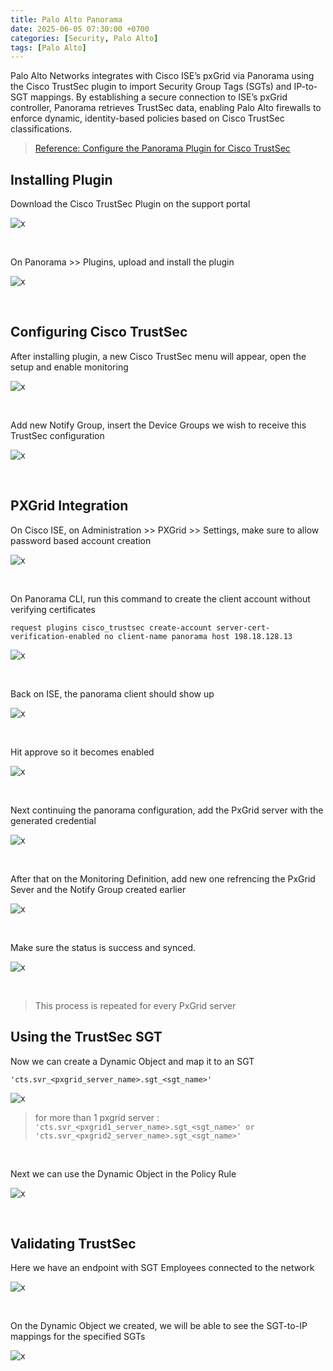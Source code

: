 ```yaml
---
title: Palo Alto Panorama
date: 2025-06-05 07:30:00 +0700
categories: [Security, Palo Alto]
tags: [Palo Alto]
---
```



Palo Alto Networks integrates with Cisco ISE’s pxGrid via Panorama using the Cisco TrustSec plugin to import Security Group Tags (SGTs) and IP-to-SGT mappings. By establishing a secure connection to ISE’s pxGrid controller, Panorama retrieves TrustSec data, enabling Palo Alto firewalls to enforce dynamic, identity-based policies based on Cisco TrustSec classifications. 
> [Reference: Configure the Panorama Plugin for Cisco TrustSec](https://docs.paloaltonetworks.com/panorama/11-1/panorama-admin/panorama-plugins/endpoint-monitoring-for-cisco-trustsec/configure-the-panorama-plugin-for-cisco-trustsec)


## Installing Plugin

Download the Cisco TrustSec Plugin on the support portal

![x](/static/2025-06-09-panorama-ise/01.png)

<br>

On Panorama >> Plugins, upload and install the plugin

![x](/static/2025-06-09-panorama-ise/02.png)

<br>

## Configuring Cisco TrustSec

After installing plugin, a new Cisco TrustSec menu will appear, open the setup and enable monitoring

![x](/static/2025-06-09-panorama-ise/03.png)

<br>

Add new Notify Group, insert the Device Groups we wish to receive this TrustSec configuration

![x](/static/2025-06-09-panorama-ise/04.png)

<br>

## PXGrid Integration

On Cisco ISE, on Administration >> PXGrid >> Settings, make sure to allow password based account creation

![x](/static/2025-06-09-panorama-ise/06.png)

<br>

On Panorama CLI, run this command to create the client account without verifying certificates

```
request plugins cisco_trustsec create-account server-cert-verification-enabled no client-name panorama host 198.18.128.13
```

![x](/static/2025-06-09-panorama-ise/07.png)

<br>

Back on ISE, the panorama client should show up

![x](/static/2025-06-09-panorama-ise/08.png)

<br>

Hit approve so it becomes enabled

![x](/static/2025-06-09-panorama-ise/09.png)

<br>

Next continuing the panorama configuration, add the PxGrid server with the generated credential

![x](/static/2025-06-09-panorama-ise/10.png)

<br>

After that on the Monitoring Definition, add new one refrencing the PxGrid Sever and the Notify Group created earlier

![x](/static/2025-06-09-panorama-ise/11.png)

<br>

Make sure the status is success and synced.

![x](/static/2025-06-09-panorama-ise/12.png)

<br>

> This process is repeated for every PxGrid server

## Using the TrustSec SGT

Now we can create a Dynamic Object and map it to an SGT

```
'cts.svr_<pxgrid_server_name>.sgt_<sgt_name>'
```

![x](/static/2025-06-09-panorama-ise/13.png)

> for more than 1 pxgrid server :
> ```  'cts.svr_<pxgrid1_server_name>.sgt_<sgt_name>' or 'cts.svr_<pxgrid2_server_name>.sgt_<sgt_name>'  ```

<br>

Next we can use the Dynamic Object in the Policy Rule

![x](/static/2025-06-09-panorama-ise/14.png)

<br>

## Validating TrustSec

Here we have an endpoint with SGT Employees connected to the network

![x](/static/2025-06-09-panorama-ise/15.png)

<br>

On the Dynamic Object we created, we will be able to see the SGT-to-IP mappings for the specified SGTs

![x](/static/2025-06-09-panorama-ise/16.png)

<br>









